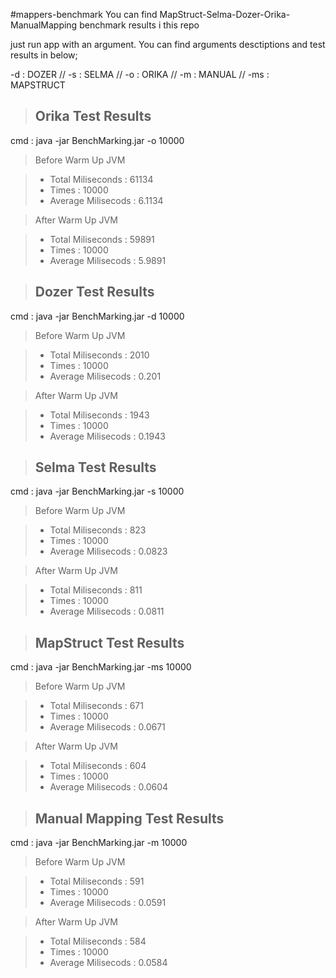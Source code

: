 #mappers-benchmark
You can find MapStruct-Selma-Dozer-Orika-ManualMapping benchmark results i this repo

just run app with an argument. You can find arguments desctiptions and test results in below;

-d : DOZER // -s : SELMA // -o : ORIKA // -m : MANUAL // -ms : MAPSTRUCT 


> ## Orika Test Results
cmd     : java -jar BenchMarking.jar -o 10000

>Before Warm Up JVM

> - Total Miliseconds  : 61134
> - Times              : 10000
> - Average Milisecods : 6.1134

>After Warm Up JVM

> - Total Miliseconds  : 59891
> - Times              : 10000
> - Average Milisecods : 5.9891

> ## Dozer Test Results
cmd     : java -jar BenchMarking.jar -d 10000

>Before Warm Up JVM

> - Total Miliseconds  : 2010
> - Times              : 10000
> - Average Milisecods : 0.201

>After Warm Up JVM

> - Total Miliseconds  : 1943
> - Times              : 10000
> - Average Milisecods : 0.1943

> ## Selma Test Results
cmd     : java -jar BenchMarking.jar -s 10000

>Before Warm Up JVM

> - Total Miliseconds  : 823
> - Times              : 10000
> - Average Milisecods : 0.0823

>After Warm Up JVM

> - Total Miliseconds  : 811
> - Times              : 10000
> - Average Milisecods : 0.0811

> ## MapStruct Test Results
cmd     : java -jar BenchMarking.jar -ms 10000

>Before Warm Up JVM

> - Total Miliseconds  : 671
> - Times              : 10000
> - Average Milisecods : 0.0671

>After Warm Up JVM

> - Total Miliseconds  : 604
> - Times              : 10000
> - Average Milisecods : 0.0604

> ## Manual Mapping Test Results
cmd     : java -jar BenchMarking.jar -m 10000

>Before Warm Up JVM

> - Total Miliseconds  : 591
> - Times              : 10000
> - Average Milisecods : 0.0591

>After Warm Up JVM

> - Total Miliseconds  : 584
> - Times              : 10000
> - Average Milisecods : 0.0584


